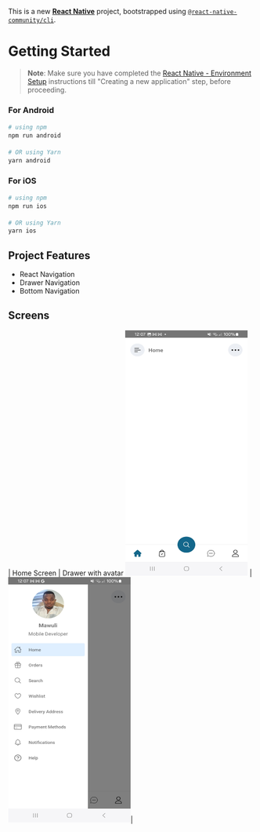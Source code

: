 This is a new [**React Native**](https://reactnative.dev) project, bootstrapped using [`@react-native-community/cli`](https://github.com/react-native-community/cli).

# Getting Started

> **Note**: Make sure you have completed the [React Native - Environment Setup](https://reactnative.dev/docs/environment-setup) instructions till "Creating a new application" step, before proceeding.

### For Android

```bash
# using npm
npm run android

# OR using Yarn
yarn android
```

### For iOS

```bash
# using npm
npm run ios

# OR using Yarn
yarn ios
```

## Project Features

- React Navigation
- Drawer Navigation
- Bottom Navigation

## Screens

| Home Screen | Drawer with avatar
<img src="src/screenshots/Screenshot_20240327_120712_BottomDrawerSheet.jpg" width="250" height="500"/> | <img src="src/screenshots/Screenshot_20240327_120700_BottomDrawerSheet.jpg" width="250" height="500"/>|
